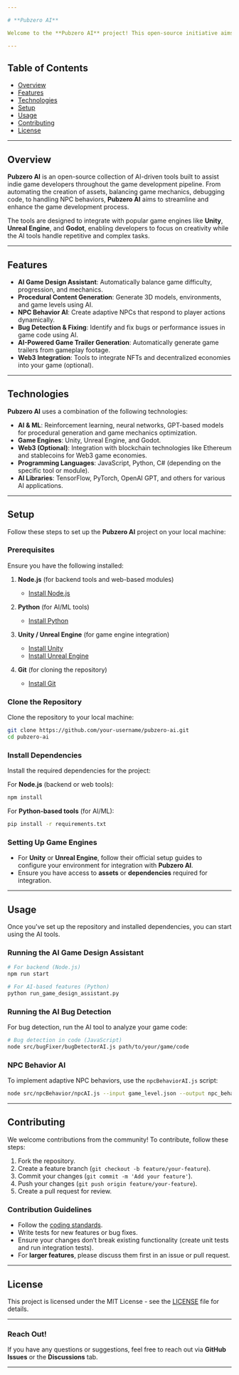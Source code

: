 ```yaml
---

# **Pubzero AI**

Welcome to the **Pubzero AI** project! This open-source initiative aims to build a suite of **AI-driven agents** and **tools** to accelerate various parts of the game development pipeline. Pubzero AI is designed to assist indie game developers by automating key tasks such as procedural content generation, game design, bug fixing, and NPC behavior. By leveraging AI, the goal is to make game development faster, more efficient, and accessible.

---
```


## **Table of Contents**

* [Overview](#overview)
* [Features](#features)
* [Technologies](#technologies)
* [Setup](#setup)
* [Usage](#usage)
* [Contributing](#contributing)
* [License](#license)

---

## **Overview**

**Pubzero AI** is an open-source collection of AI-driven tools built to assist indie game developers throughout the game development pipeline. From automating the creation of assets, balancing game mechanics, debugging code, to handling NPC behaviors, **Pubzero AI** aims to streamline and enhance the game development process.

The tools are designed to integrate with popular game engines like **Unity**, **Unreal Engine**, and **Godot**, enabling developers to focus on creativity while the AI tools handle repetitive and complex tasks.

---

## **Features**

* **AI Game Design Assistant**: Automatically balance game difficulty, progression, and mechanics.
* **Procedural Content Generation**: Generate 3D models, environments, and game levels using AI.
* **NPC Behavior AI**: Create adaptive NPCs that respond to player actions dynamically.
* **Bug Detection & Fixing**: Identify and fix bugs or performance issues in game code using AI.
* **AI-Powered Game Trailer Generation**: Automatically generate game trailers from gameplay footage.
* **Web3 Integration**: Tools to integrate NFTs and decentralized economies into your game (optional).

---

## **Technologies**

**Pubzero AI** uses a combination of the following technologies:

* **AI & ML**: Reinforcement learning, neural networks, GPT-based models for procedural generation and game mechanics optimization.
* **Game Engines**: Unity, Unreal Engine, and Godot.
* **Web3 (Optional)**: Integration with blockchain technologies like Ethereum and stablecoins for Web3 game economies.
* **Programming Languages**: JavaScript, Python, C# (depending on the specific tool or module).
* **AI Libraries**: TensorFlow, PyTorch, OpenAI GPT, and others for various AI applications.

---

## **Setup**

Follow these steps to set up the **Pubzero AI** project on your local machine:

### Prerequisites

Ensure you have the following installed:

1. **Node.js** (for backend tools and web-based modules)

   * [Install Node.js](https://nodejs.org/)

2. **Python** (for AI/ML tools)

   * [Install Python](https://www.python.org/)

3. **Unity / Unreal Engine** (for game engine integration)

   * [Install Unity](https://unity.com/)
   * [Install Unreal Engine](https://www.unrealengine.com/)

4. **Git** (for cloning the repository)

   * [Install Git](https://git-scm.com/)

### Clone the Repository

Clone the repository to your local machine:

```bash
git clone https://github.com/your-username/pubzero-ai.git
cd pubzero-ai
```

### Install Dependencies

Install the required dependencies for the project:

For **Node.js** (backend or web tools):

```bash
npm install
```

For **Python-based tools** (for AI/ML):

```bash
pip install -r requirements.txt
```

### Setting Up Game Engines

* For **Unity** or **Unreal Engine**, follow their official setup guides to configure your environment for integration with **Pubzero AI**.
* Ensure you have access to **assets** or **dependencies** required for integration.

---

## **Usage**

Once you've set up the repository and installed dependencies, you can start using the AI tools.

### Running the AI Game Design Assistant

```bash
# For backend (Node.js)
npm run start

# For AI-based features (Python)
python run_game_design_assistant.py
```

### Running the AI Bug Detection

For bug detection, run the AI tool to analyze your game code:

```bash
# Bug detection in code (JavaScript)
node src/bugFixer/bugDetectorAI.js path/to/your/game/code
```

### NPC Behavior AI

To implement adaptive NPC behaviors, use the `npcBehaviorAI.js` script:

```bash
node src/npcBehavior/npcAI.js --input game_level.json --output npc_behavior.json
```

---

## **Contributing**

We welcome contributions from the community! To contribute, follow these steps:

1. Fork the repository.
2. Create a feature branch (`git checkout -b feature/your-feature`).
3. Commit your changes (`git commit -m 'Add your feature'`).
4. Push your changes (`git push origin feature/your-feature`).
5. Create a pull request for review.

### Contribution Guidelines

* Follow the [coding standards](docs/coding-standards.md).
* Write tests for new features or bug fixes.
* Ensure your changes don’t break existing functionality (create unit tests and run integration tests).
* For **larger features**, please discuss them first in an issue or pull request.

---

## **License**

This project is licensed under the MIT License - see the [LICENSE](LICENSE) file for details.

---

### **Reach Out!**

If you have any questions or suggestions, feel free to reach out via **GitHub Issues** or the **Discussions** tab.

---
